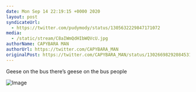 ```yaml
---
date: Mon Sep 14 22:19:15 +0000 2020
layout: post
syndicateUrl:
  - https://twitter.com/pudymody/status/1305632229847171072
media:
  - /static/stream/C8aIWmQdHIbWQVcU.jpg
authorName: CAPYBARA MAN
authorUrl: https://twitter.com/CAPYBARA_MAN
originalPost: https://twitter.com/CAPYBARA_MAN/status/1302669829208453120
---
```

Geese on the bus there’s geese on the bus people 

![Image](/static/stream/C8aIWmQdHIbWQVcU.jpg)